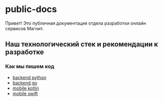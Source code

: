 # public-docs

Привет! Это публичная документация отдела разработки онлайн сервисов Магнит.

## Наш технологический стек и рекомендации к разработке

### Как мы пишем код

* [backend python](python.md)
* [backend go](golang.md)
* [mobile kotlin](kotlin.md)
* [mobile swift](swift.md)
